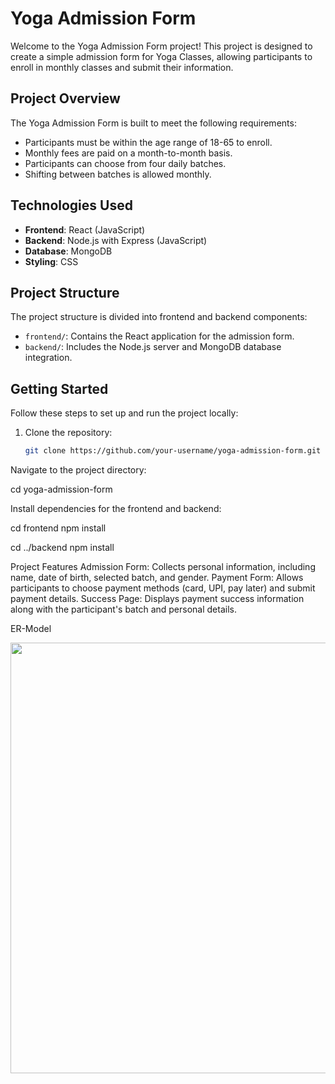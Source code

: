 # Yoga Admission Form

Welcome to the Yoga Admission Form project! This project is designed to create a simple admission form for Yoga Classes, allowing participants to enroll in monthly classes and submit their information.

## Project Overview

The Yoga Admission Form is built to meet the following requirements:

- Participants must be within the age range of 18-65 to enroll.
- Monthly fees are paid on a month-to-month basis.
- Participants can choose from four daily batches.
- Shifting between batches is allowed monthly.

## Technologies Used

- **Frontend**: React (JavaScript)
- **Backend**: Node.js with Express (JavaScript)
- **Database**: MongoDB
- **Styling**: CSS

## Project Structure

The project structure is divided into frontend and backend components:

- `frontend/`: Contains the React application for the admission form.
- `backend/`: Includes the Node.js server and MongoDB database integration.

## Getting Started

Follow these steps to set up and run the project locally:

1. Clone the repository:
   ```bash
   git clone https://github.com/your-username/yoga-admission-form.git
   ```

Navigate to the project directory:

cd yoga-admission-form

Install dependencies for the frontend and backend:

cd frontend
npm install

cd ../backend
npm install

Project Features
Admission Form: Collects personal information, including name, date of birth, selected batch, and gender.
Payment Form: Allows participants to choose payment methods (card, UPI, pay later) and submit payment details.
Success Page: Displays payment success information along with the participant's batch and personal details.

ER-Model

<img width="689" alt="" src="https://github.com/Paras-27/Flex-money-front/assets/105578635/ba57671e-88e1-4262-9612-c9c16d64bd28">

